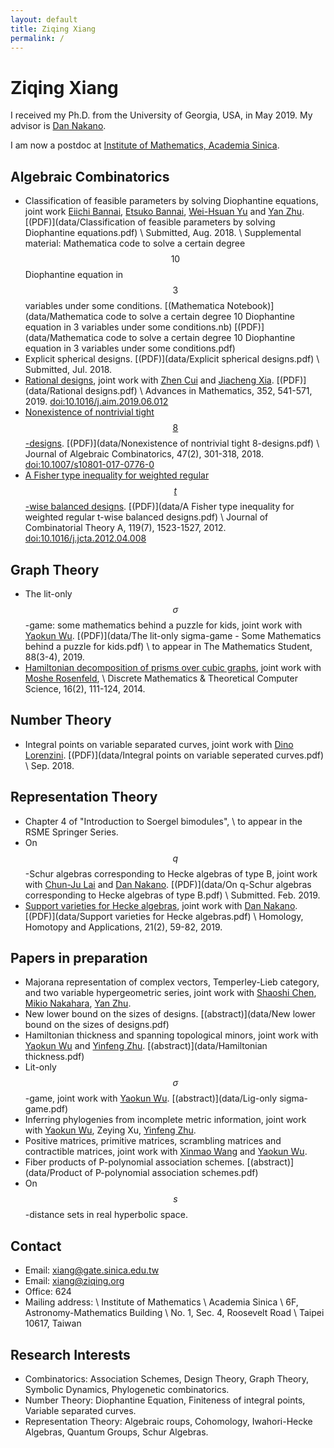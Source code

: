 ```yaml
---
layout: default
title: Ziqing Xiang
permalink: /
---
```


# Ziqing Xiang
I received my Ph.D. from the University of Georgia, USA, in May 2019. My advisor is [Dan Nakano](http://alpha.math.uga.edu/~nakano/).

I am now a postdoc at [Institute of Mathematics, Academia Sinica](https://www.math.sinica.edu.tw/).

## Algebraic Combinatorics
* Classification of feasible parameters by solving Diophantine equations, joint work [Eiichi Bannai](https://www.genealogy.math.ndsu.nodak.edu/id.php?id=11296), [Etsuko Bannai](https://www.genealogy.math.ndsu.nodak.edu/id.php?id=10669), [Wei-Hsuan Yu](http://users.math.msu.edu/users/weihsuan/) and [Yan Zhu](http://yanzhu.org/).
  [(PDF)](data/Classification of feasible parameters by solving Diophantine equations.pdf) \\
  Submitted, Aug. 2018. \\
  Supplemental material: Mathematica code to solve a certain degree $$10$$ Diophantine equation in $$3$$ variables under some conditions.
  [(Mathematica Notebook)](data/Mathematica code to solve a certain degree 10 Diophantine equation in 3 variables under some conditions.nb)
  [(PDF)](data/Mathematica code to solve a certain degree 10 Diophantine equation in 3 variables under some conditions.pdf)
* Explicit spherical designs.
  [(PDF)](data/Explicit spherical designs.pdf) \\
  Submitted, Jul. 2018.
* [Rational designs](https://www.sciencedirect.com/science/article/pii/S0001870819302956), joint work with [Zhen Cui](http://math.sjtu.edu.cn/Showteacher.aspx?id=55&info_lb=98&flag=98) and [Jiacheng Xia](http://www.gu.se/english/about_the_university/staff/?languageId=100001&userId=xxiaji&departmentId=013006).
  [(PDF)](data/Rational designs.pdf) \\
  Advances in Mathematics, 352, 541-571, 2019.
  [doi:10.1016/j.aim.2019.06.012](https://doi.org/10.1016/j.aim.2019.06.012)
* [Nonexistence of nontrivial tight $$8$$-designs](https://link.springer.com/article/10.1007/s10801-017-0776-0).
  [(PDF)](data/Nonexistence of nontrivial tight 8-designs.pdf) \\
  Journal of Algebraic Combinatorics, 47(2), 301-318, 2018.
  [doi:10.1007/s10801-017-0776-0](http://dx.doi.org/10.1007/s10801-017-0776-0)
* [A Fisher type inequality for weighted regular $$t$$-wise balanced designs](http://www.sciencedirect.com/science/article/pii/S0097316512000714).
  [(PDF)](data/A Fisher type inequality for weighted regular t-wise balanced designs.pdf) \\
  Journal of Combinatorial Theory A, 119(7), 1523-1527, 2012.
  [doi:10.1016/j.jcta.2012.04.008](http://dx.doi.org/10.1016/j.jcta.2012.04.008)

## Graph Theory
* The lit-only $$\sigma$$-game: some mathematics behind a puzzle for kids, joint work with [Yaokun Wu](http://math.sjtu.edu.cn/faculty/ykwu/Home.php).
  [(PDF)](data/The lit-only sigma-game - Some Mathematics behind a puzzle for kids.pdf) \\
  to appear in The Mathematics Student, 88(3-4), 2019.
* [Hamiltonian decomposition of prisms over cubic graphs](http://dmtcs.episciences.org/2079), joint work with [Moshe Rosenfeld](http://www.tacoma.washington.edu/techabout/profile.cfm?ID=303), \\
  Discrete Mathematics & Theoretical Computer Science, 16(2), 111-124, 2014.

## Number Theory
* Integral points on variable separated curves, joint work with [Dino Lorenzini](http://alpha.math.uga.edu/~lorenz/). [(PDF)](data/Integral points on variable seperated curves.pdf) \\
  Sep. 2018.

## Representation Theory
* Chapter 4 of "Introduction to Soergel bimodules", \\
  to appear in the RSME Springer Series.
* On $$q$$-Schur algebras corresponding to Hecke algebras of type B, joint work with [Chun-Ju Lai](https://faculty.franklin.uga.edu/cjlai/) and [Dan Nakano](http://alpha.math.uga.edu/~nakano/).
  [(PDF)](data/On q-Schur algebras corresponding to Hecke algebras of type B.pdf) \\
  Submitted. Feb. 2019.
* [Support varieties for Hecke algebras](https://intlpress.com/site/pub/pages/journals/items/hha/content/vols/0021/0002/a005/index.html), joint work with [Dan Nakano](http://alpha.math.uga.edu/~nakano/).
  [(PDF)](data/Support varieties for Hecke algebras.pdf) \\
  Homology, Homotopy and Applications, 21(2), 59-82, 2019. 

## Papers in preparation
* Majorana representation of complex vectors, Temperley-Lieb category, and two variable hypergeometric series, joint work with [Shaoshi Chen](http://www.mmrc.iss.ac.cn/~schen/), [Mikio Nakahara](https://www.mikio-nakahara.com/), [Yan Zhu](http://yanzhu.org/).
* New lower bound on the sizes of designs. [(abstract)](data/New lower bound on the sizes of designs.pdf)
* Hamiltonian thickness and spanning topological minors, joint work with [Yaokun Wu](http://math.sjtu.edu.cn/faculty/ykwu/) and [Yinfeng Zhu](http://zhuyinfeng.org/). [(abstract)](data/Hamiltonian thickness.pdf)
* Lit-only $$\sigma$$-game, joint work with [Yaokun Wu](http://math.sjtu.edu.cn/faculty/ykwu/). [(abstract)](data/Lig-only sigma-game.pdf)
* Inferring phylogenies from incomplete metric information, joint work with [Yaokun Wu](http://math.sjtu.edu.cn/faculty/ykwu/), Zeying Xu, [Yinfeng Zhu](http://zhuyinfeng.org/).
* Positive matrices, primitive matrices, scrambling matrices and contractible matrices, joint work with [Xinmao Wang](http://math.ustc.edu.cn/new/teachersinfo1.php?id=69) and [Yaokun Wu](http://math.sjtu.edu.cn/faculty/ykwu/).
* Fiber products of P-polynomial association schemes. [(abstract)](data/Product of P-polynomial association schemes.pdf)
* On $$s$$-distance sets in real hyperbolic space.

## Contact
* Email: <xiang@gate.sinica.edu.tw>
* Email: <xiang@ziqing.org>
* Office: 624
* Mailing address: \\
Institute of Mathematics \\
Academia Sinica \\
6F, Astronomy-Mathematics Building \\
No. 1, Sec. 4, Roosevelt Road \\
Taipei 10617, Taiwan

## Research Interests
* Combinatorics: Association Schemes, Design Theory, Graph Theory, Symbolic Dynamics, Phylogenetic combinatorics.
* Number Theory: Diophantine Equation, Finiteness of integral points, Variable separated curves.
* Representation Theory: Algebraic roups, Cohomology, Iwahori-Hecke Algebras, Quantum Groups, Schur Algebras.
